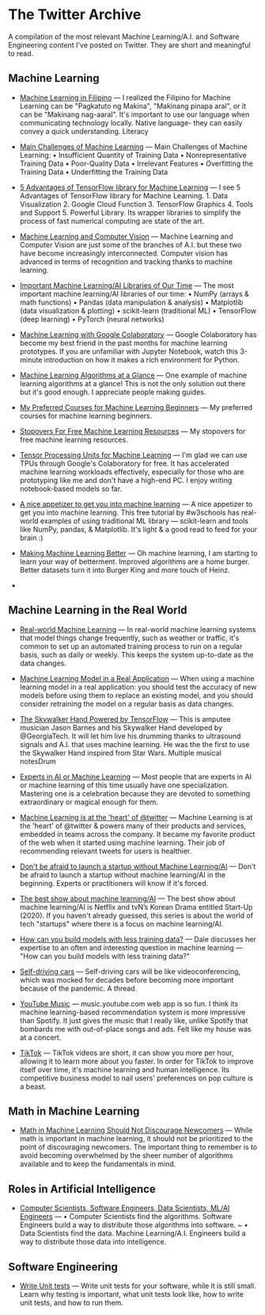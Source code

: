# The Twitter Archive
A compilation of the most relevant Machine Learning/A.I. and Software Engineering content I've posted on Twitter. They are short and meaningful to read.

## Machine Learning

* [Machine Learning in Filipino](https://twitter.com/ralphcode/status/1370373330247643137?s=20) — I realized the Filipino for Machine Learning can be "Pagkatuto ng Makina", "Makinang pinapa aral", or it can be "Makinang nag-aaral".  It's important to use our language when communicating technology locally. Native language- they can easily convey a quick understanding. Literacy

* [Main Challenges of Machine Learning](https://twitter.com/ralphcode/status/1397025964945657860?s=20) — Main Challenges of Machine Learning:
• Insufficient Quantity of Training Data
• Nonrepresentative Training Data
• Poor-Quality Data
• Irrelevant Features
• Overfitting the Training Data
• Underfitting the Training Data

* [ 5 Advantages of TensorFlow library for Machine Learning](https://twitter.com/ralphcode/status/1398497866381881350?s=20) — I see 5 Advantages of TensorFlow library for Machine Learning. 1. Data Visualization 2. Google Cloud Function 3. TensorFlow Graphics 4. Tools and Support 5. Powerful Library. Its wrapper libraries to simplify the process of fast numerical computing are state of the art.

* [Machine Learning and Computer Vision](https://twitter.com/ralphcode/status/1398611939677204480?s=20) — Machine Learning and Computer Vision are just some of the branches of A.I. but these two have become increasingly interconnected. Computer vision has advanced in terms of recognition and tracking thanks to machine learning.

* [Important Machine Learning/AI Libraries of Our Time](https://twitter.com/ralphcode/status/1400120142516822017?s=20) — The most important machine learning/AI libraries of our time: • NumPy (arrays & math functions) • Pandas (data manipulation & analysis) • Matplotlib (data visualization & plotting) • scikit-learn (traditional ML) • TensorFlow (deep learning) • PyTorch (neural networks)

* [Machine Learning with Google Colaboratory](https://twitter.com/ralphcode/status/1400820838509662211?s=20) — Google Colaboratory has become my best friend in the past months for machine learning prototypes. If you are unfamiliar with Jupyter Notebook, watch this 3-minute introduction on how it makes a rich environment for Python.

* [Machine Learning Algorithms at a Glance](https://twitter.com/ralphcode/status/1401212708557520898?s=20) — One example of machine learning algorithms at a glance! This is not the only solution out there but it's good enough. I appreciate people making guides.

* [My Preferred Courses for Machine Learning Beginners](https://twitter.com/ralphcode/status/1401494810100305921?s=20) — My preferred courses for machine learning beginners.

* [Stopovers For Free Machine Learning Resources](https://twitter.com/ralphcode/status/1401523403127853061?s=20) — My stopovers for free machine learning resources.

* [Tensor Processing Units for Machine Learning](https://twitter.com/ralphcode/status/1403300790467371013?s=20) — I'm glad we can use TPUs through Google's Colaboratory for free. It has accelerated machine learning workloads effectively, especially for those who are prototyping like me and don't have a high-end PC. I enjoy writing notebook-based models so far.

* [A nice appetizer to get you into machine learning](https://twitter.com/ralphcode/status/1405870352656310274?s=20) — A nice appetizer to get you into machine learning. This free tutorial by #w3schools has real-world examples of using traditional ML library — scikit-learn and tools like NumPy, pandas, & Matplotlib. It's light & a good read to feed for your brain :)

* [Making Machine Learning Better](https://twitter.com/ralphcode/status/1409856203635642368?s=20) — Oh machine learning, I am starting to learn your way of betterment. Improved algorithms are a home burger. Better datasets turn it into Burger King and more touch of Heinz.

* []() 

## Machine Learning in the Real World

* [Real-world Machine Learning](https://twitter.com/ralphcode/status/1392444265741963268?s=20) — In real-world machine learning systems that model things change frequently, such as weather or traffic, it's common to set up an automated training process to run on a regular basis, such as daily or weekly. This keeps the system up-to-date as the data changes.

* [Machine Learning Model in a Real Application](https://twitter.com/ralphcode/status/1392446624425603072?s=20) — When using a machine learning model in a real application: you should test the accuracy of new models before using them to replace an existing model, and you should consider retraining the model on a regular basis as data changes.

* [The Skywalker Hand Powered by TensorFlow](https://twitter.com/ralphcode/status/1392553706839699456?s=20) — This is amputee musician Jason Barnes and his Skywalker Hand developed by @GeorgiaTech. It will let him live his drumming thanks to ultrasound signals and A.I. that uses machine learning. He was the the first to use the Skywalker Hand inspired from Star Wars. Multiple musical notesDrum

* [Experts in AI or Machine Learning](https://twitter.com/ralphcode/status/1400467645917323266?s=20) — Most people that are experts in AI or machine learning of this time usually have one specialization. Mastering one is a celebration because they are devoted to something extraordinary or magical enough for them.

* [Machine Learning is at the 'heart' of @twitter](https://twitter.com/ralphcode/status/1401224612562669568?s=20) — Machine Learning is at the 'heart' of 
@twitter & powers many of their products and services, embedded in teams across the company. It became my favorite product of the web when it started using machine learning. Their job of recommending relevant tweets for users is healthier.

* [Don't be afraid to launch a startup without Machine Learning/AI](https://twitter.com/ralphcode/status/1401499351969501189?s=20) — Don't be afraid to launch a startup without machine learning/AI in the beginning. Experts or practitioners will know if it's forced.

* [The best show about machine learning/AI](https://twitter.com/ralphcode/status/1402262573119160320?s=20) — The best show about machine learning/AI is Netflix and tvN’s Korean Drama entitled Start-Up (2020). If you haven't already guessed, this series is about the world of tech "startups" where there is a focus on machine learning/AI.

* [How can you build models with less training data?](https://twitter.com/ralphcode/status/1406248216534798338?s=20) — Dale discusses her expertise to an often and interesting question in machine learning — "How can you build models with less training data?"

* [Self-driving cars](https://twitter.com/ralphcode/status/1412743551364993031?s=20) — Self-driving cars will be like videoconferencing, which was mocked for decades before becoming more important because of the pandemic. A thread.

* [YouTube Music](https://twitter.com/ralphcode/status/1414581528944779280?s=20) — music.youtube.com web app is so fun. I think its machine learning-based recommendation system is more impressive than Spotify. It just gives the music that I really like, unlike Spotify that bombards me with out-of-place songs and ads. Felt like my house was at a concert.

* [TikTok](https://twitter.com/ralphcode/status/1419345618464481282?s=20) — TikTok videos are short, it can show you more per hour, allowing it to learn more about you faster. In order for TikTok to improve itself over time, it's machine learning and human intelligence. Its competitive business model to nail users' preferences on pop culture is a beast.

## Math in Machine Learning

* [Math in Machine Learning Should Not Discourage Newcomers](https://twitter.com/ralphcode/status/1400015496674643970?s=20) — While math is important in machine learning, it should not be prioritized to the point of discouraging newcomers. The important thing to remember is to avoid becoming overwhelmed by the sheer number of algorithms available and to keep the fundamentals in mind. 

## Roles in Artificial Intelligence

* [Computer Scientists, Software Engineers, Data Scientists, ML/AI Engineers](https://twitter.com/ralphcode/status/1407670003432710147?s=20) — • Computer Scientists find the algorithms. Software Engineers build a way to distribute those algorithms into software. ~ • Data Scientists find the data. Machine Learning/A.I. Engineers build a way to distribute those data into intelligence.

## Software Engineering

* [Write Unit tests](https://twitter.com/ralphcode/status/1475880044819992577) — Write unit tests for your software, while it is still small. Learn why testing is important, what unit tests look like, how to write unit tests, and how to run them.

